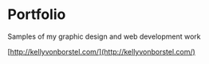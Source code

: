 Portfolio
==============

Samples of my graphic design and web development work

[http://kellyvonborstel.com/](http://kellyvonborstel.com/)
